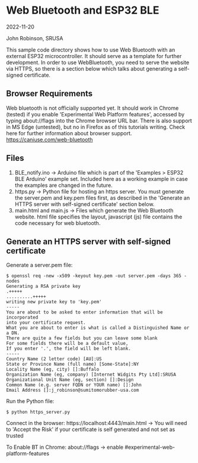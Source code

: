 Web Bluetooth and ESP32 BLE
===========================

2022-11-20

John Robinson, SRUSA

This sample code directory shows how to use Web Bluetooth with an external ESP32 microcontroller. It should serve as a
template for further development. In order to use WebBluetooth, you need to serve the website via HTTPS, so there is a
section below which talks about generating a self-signed certificate.

Browser Requirements
--------------------
Web bluetooth is not officially supported yet. It should work in Chrome (tested) if you enable
'Experimental Web Platform features', accessed by typing about://flags into the Chrome browser URL bar. There is also
support in MS Edge (untested), but no in Firefox as of this tutorials writing. Check here for further information about
browser support. https://caniuse.com/web-bluetooth

Files
-----

1.  BLE_notify.ino -> Arduino file which is part of the 'Examples > ESP32 BLE Arduino' example set. Included here as a
working example in case the examples are changed in the future.
2.  https.py -> Python file for hosting an https server. You must generate the server.pem and key.pem files first, as
described in the 'Generate an HTTPS server with self-signed certificate' section below.
3.  main.html and main.js -> Files which generate the Web Bluetooth website. html file specifies the layout, javascript
(js) file contains the code necessary for web bluetooth.


Generate an HTTPS server with self-signed certificate
-----------------------------------------------------

Generate a server.pem file:

    $ openssl req -new -x509 -keyout key.pem -out server.pem -days 365 -nodes
    Generating a RSA private key
    .+++++
    ..........+++++
    writing new private key to 'key.pem'
    -----
    You are about to be asked to enter information that will be incorporated
    into your certificate request.
    What you are about to enter is what is called a Distinguished Name or a DN.
    There are quite a few fields but you can leave some blank
    For some fields there will be a default value,
    If you enter '.', the field will be left blank.
    -----
    Country Name (2 letter code) [AU]:US
    State or Province Name (full name) [Some-State]:NY
    Locality Name (eg, city) []:Buffalo
    Organization Name (eg, company) [Internet Widgits Pty Ltd]:SRUSA
    Organizational Unit Name (eg, section) []:Design
    Common Name (e.g. server FQDN or YOUR name) []:John
    Email Address []:j_robinson@sumitomorubber-usa.com

Run the Python file:

    $ python https_server.py

Connect in the browser:
    https://localhost:4443/main.html
    -> You will need to 'Accept the Risk' if your certificate is self generated and not set as trusted

To Enable BT in Chrome:
    about://flags -> enable #experimental-web-platform-features
